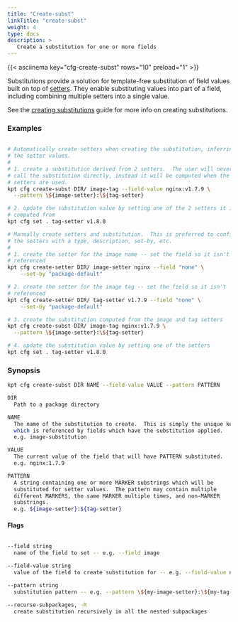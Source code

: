 ```yaml
---
title: "Create-subst"
linkTitle: "create-subst"
weight: 4
type: docs
description: >
   Create a substitution for one or more fields
---
```

<!--mdtogo:Short
    Create a substitution for one or more fields
-->

{{< asciinema key="cfg-create-subst" rows="10" preload="1" >}}

Substitutions provide a solution for template-free substitution of field values
built on top of [setters].  They enable substituting values into part of a
field, including combining multiple setters into a single value.

See the [creating substitutions] guide for more info on creating
substitutions.

### Examples
<!--mdtogo:Examples-->
```sh

# Automatically create setters when creating the substitution, inferring
# the setter values.
#
# 1. create a substitution derived from 2 setters.  The user will never
# call the substitution directly, instead it will be computed when the
# setters are used.
kpt cfg create-subst DIR/ image-tag --field-value nginx:v1.7.9 \
  --pattern \${image-setter}:\${tag-setter}

# 2. update the substitution value by setting one of the 2 setters it is
# computed from
kpt cfg set . tag-setter v1.8.0

# Manually create setters and substitution.  This is preferred to configure
# the setters with a type, description, set-by, etc.
#
# 1. create the setter for the image name -- set the field so it isn't
# referenced
kpt cfg create-setter DIR/ image-setter nginx --field "none" \
    --set-by "package-default"

# 2. create the setter for the image tag -- set the field so it isn't
# referenced
kpt cfg create-setter DIR/ tag-setter v1.7.9 --field "none" \
    --set-by "package-default"

# 3. create the substitution computed from the image and tag setters
kpt cfg create-subst DIR/ image-tag nginx:v1.7.9 \
  --pattern \${image-setter}:\${tag-setter}

# 4. update the substitution value by setting one of the setters
kpt cfg set . tag-setter v1.8.0
```
<!--mdtogo-->

### Synopsis
<!--mdtogo:Long-->
```sh
kpt cfg create-subst DIR NAME --field-value VALUE --pattern PATTERN

DIR
  Path to a package directory

NAME
  The name of the substitution to create.  This is simply the unique key
  which is referenced by fields which have the substitution applied.
  e.g. image-substitution

VALUE
  The current value of the field that will have PATTERN substituted.
  e.g. nginx:1.7.9

PATTERN
  A string containing one or more MARKER substrings which will be
  substituted for setter values.  The pattern may contain multiple
  different MARKERS, the same MARKER multiple times, and non-MARKER
  substrings.
  e.g. ${image-setter}:${tag-setter}
```
<!--mdtogo-->

#### Flags

```sh

--field string
  name of the field to set -- e.g. --field image

--field-value string
  value of the field to create substitution for -- e.g. --field-value nginx:0.1.0

--pattern string
  substitution pattern -- e.g. --pattern \${my-image-setter}:\${my-tag-setter}

--recurse-subpackages, -R
  create substitution recursively in all the nested subpackages

```

[setters]: ../create-setter/
[creating substitutions]: ../../../guides/producer/substitutions/
